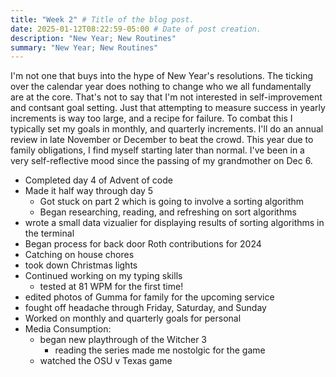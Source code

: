 ```yaml
---
title: "Week 2" # Title of the blog post.
date: 2025-01-12T08:22:59-05:00 # Date of post creation.
description: "New Year; New Routines"
summary: "New Year; New Routines"
---
```


I'm not one that buys into the hype of New Year's resolutions. The ticking over the calendar year does nothing to change who we all fundamentally are at the core. That's not to say that I'm not interested in self-improvement and contsant goal setting. Just that attempting to measure success in yearly increments is way too large, and a recipe for failure. To combat this I typically set my goals in monthly, and quarterly increments. I'll do an annual review in late November or December to beat the crowd. This year due to family obligations, I find myself starting later than normal. I've been in a very self-reflective mood since the passing of my grandmother on Dec 6.

- Completed day 4 of Advent of code
- Made it half way through day 5
  - Got stuck on part 2 which is going to involve a sorting algorithm
  - Began researching, reading, and refreshing on sort algorithms
- wrote a small data vizualier for displaying results of sorting algorithms in the terminal
- Began process for back door Roth contributions for 2024
- Catching on house chores
- took down Christmas lights
- Continued working on my typing skills
  - tested at 81 WPM for the first time!
- edited photos of Gumma for family for the upcoming service
- fought off headache through Friday, Saturday, and Sunday
- Worked on monthly and quarterly goals for personal
- Media Consumption:
  - began new playthrough of the Witcher 3
    - reading the series made me nostolgic for the game
  - watched the OSU v Texas game
